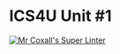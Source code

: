 # ICS4U Unit #1

[![Mr Coxall's Super Linter](https://github.com/ICS4U-Templates/ICS4U-Unit1-Marshall-Demars/workflows/Mr%20Coxall's%20Super%20Linter/badge.svg)](https://github.com/ICS4U-Templates/ICS4U-Unit1-Marshall-Demars/actions/)
